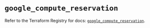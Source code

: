 # `google_compute_reservation`

Refer to the Terraform Registry for docs: [`google_compute_reservation`](https://registry.terraform.io/providers/hashicorp/google/5.35.0/docs/resources/compute_reservation).
